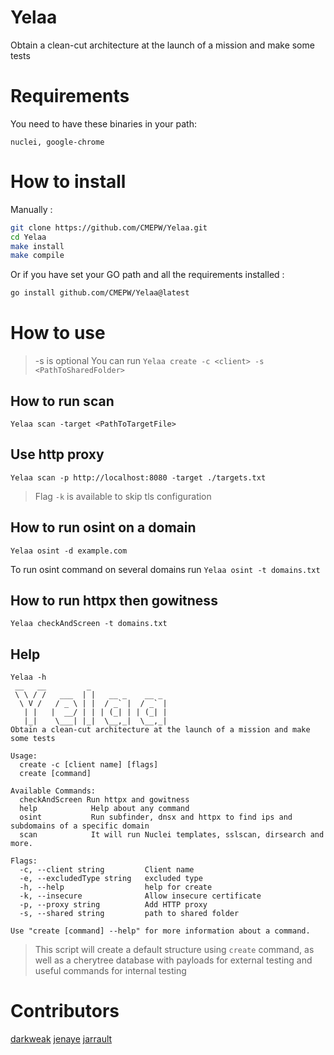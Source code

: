 # Yelaa

Obtain a clean-cut architecture at the launch of a mission and make some tests

# Requirements

You need to have these binaries in your path:
```
nuclei, google-chrome
```

# How to install

Manually :
```bash
git clone https://github.com/CMEPW/Yelaa.git
cd Yelaa
make install
make compile
```

Or if you have set your GO path and all the requirements installed :
```bash
go install github.com/CMEPW/Yelaa@latest
```

# How to use 
>-s is optional
You can run `Yelaa create -c <client> -s <PathToSharedFolder>`

## How to run scan 

`Yelaa scan -target <PathToTargetFile>`

## Use http proxy

`Yelaa scan -p http://localhost:8080 -target ./targets.txt`

>Flag `-k` is available to skip tls configuration

## How to run osint on a domain

`Yelaa osint -d example.com`

To run osint command on several domains run `Yelaa osint -t domains.txt`

## How to run httpx then gowitness

`Yelaa checkAndScreen -t domains.txt`

## Help 

``` 
Yelaa -h
 __   __         _                  
 \ \ / /   ___  | |   __ _    __ _ 
  \ V /   / _ \ | |  / _` |  / _` |
   | |   |  __/ | | | (_| | | (_| |
   |_|    \___| |_|  \__,_|  \__,_|
Obtain a clean-cut architecture at the launch of a mission and make some tests

Usage:
  create -c [client name] [flags]
  create [command]

Available Commands:
  checkAndScreen Run httpx and gowitness
  help            Help about any command
  osint           Run subfinder, dnsx and httpx to find ips and subdomains of a specific domain
  scan            It will run Nuclei templates, sslscan, dirsearch and more.

Flags:
  -c, --client string         Client name
  -e, --excludedType string   excluded type
  -h, --help                  help for create
  -k, --insecure              Allow insecure certificate
  -p, --proxy string          Add HTTP proxy
  -s, --shared string         path to shared folder

Use "create [command] --help" for more information about a command.

``` 

> This script will create a default structure using `create` command, as well as a cherytree database with payloads for external testing and useful commands for internal testing

# Contributors

[darkweak](https://github.com/darkweak)
[jenaye](https://github.com/jenaye)
[jarrault](https://github.com/jarrault)
